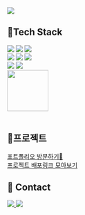   <img src="https://capsule-render.vercel.app/api?type=waving&color=timeGradient&text=%20Frontend%20Developer%20홍예림&height=150&fontSize=40&fontColor=000">
  
  ## 🔧Tech Stack
  
  <img src="https://img.shields.io/badge/CSS3-1572B6?logo=CSS3&logoColor=white">  <img src="https://img.shields.io/badge/HTML5-E34F26?logo=HTML5&logoColor=white">
  <img src="https://img.shields.io/badge/Javascript-F7DF1E?logo=JavaScript&logoColor=white">  <br>
  <img src="https://img.shields.io/badge/React-61DAFB?logo=React&logoColor=white">
  <img src="https://img.shields.io/badge/TypeScript-3178C6?logo=TypeScript&logoColor=white">
  <img src="https://img.shields.io/badge/Next.js-000000?logo=next.js&logoColor=white">  <br>
  <img src="https://img.shields.io/badge/Git-F05032?logo=git&logoColor=white">
  <img src="https://img.shields.io/badge/GitHub-181717?logo=GitHub&logoColor=white">  
  <img src="https://img.shields.io/badge/-Storybook-FF4785?style=for-the-badge&logo=storybook&logoColor=white" width="95"> 
<br><br>
## 🚩프로젝트
  [포트폴리오 방문하기👀](https://www.hongyelim.site)<br>
[프로젝트 배포링크 모아보기](https://linkbrary-redeploy.vercel.app/share/936)

  ## 💬 Contact
  
  <a href="mailto:hongggy@gmail.com">
    <img src="https://img.shields.io/badge/Gmail-EA4335?style=flat-square&logo=gmail&logoColor=white" />
  </a>
  <a href="https://memoryelim.tistory.com/">
    <img src="https://img.shields.io/badge/Tistory-000000?style=flat-square&logo=tistory&logoColor=white" />
  </a>
